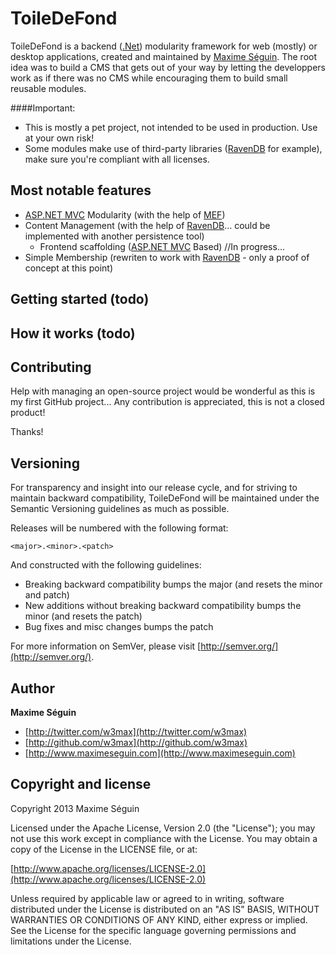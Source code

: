 # ToileDeFond

ToileDeFond is a backend ([.Net](http://www.microsoft.com/net)) modularity framework for web (mostly) or desktop applications, created and maintained by [Maxime Séguin](http://www.maximeseguin.com). The root idea was to build a CMS that gets out of your way by letting the developpers work as if there was no CMS while encouraging them to build small reusable modules.

####Important:
* This is mostly a pet project, not intended to be used in production. Use at your own risk!
* Some modules make use of third-party libraries ([RavenDB](http://ravendb.net/) for example), make sure you're compliant with all licenses.


## Most notable features
* [ASP.NET MVC](http://www.asp.net/mvc) Modularity (with the help of [MEF](http://mef.codeplex.com/))
* Content Management (with the help of [RavenDB](http://ravendb.net/)... could be implemented with another persistence tool)
  * Frontend scaffolding ([ASP.NET MVC](http://www.asp.net/mvc) Based) //In progress...
* Simple Membership (rewriten to work with [RavenDB](http://ravendb.net/) - only a proof of concept at this point)


## Getting started (todo)


## How it works (todo)


## Contributing
Help with managing an open-source project would be wonderful as this is my first GitHub project... Any contribution is appreciated, this is not a closed product!

Thanks!


## Versioning

For transparency and insight into our release cycle, and for striving to maintain backward compatibility, ToileDeFond will be maintained under the Semantic Versioning guidelines as much as possible.

Releases will be numbered with the following format:

`<major>.<minor>.<patch>`

And constructed with the following guidelines:

* Breaking backward compatibility bumps the major (and resets the minor and patch)
* New additions without breaking backward compatibility bumps the minor (and resets the patch)
* Bug fixes and misc changes bumps the patch

For more information on SemVer, please visit [http://semver.org/](http://semver.org/).


## Author

**Maxime Séguin**

+ [http://twitter.com/w3max](http://twitter.com/w3max)
+ [http://github.com/w3max](http://github.com/w3max)
+ [http://www.maximeseguin.com](http://www.maximeseguin.com)


## Copyright and license

Copyright 2013 Maxime Séguin

Licensed under the Apache License, Version 2.0 (the "License");
you may not use this work except in compliance with the License.
You may obtain a copy of the License in the LICENSE file, or at:

  [http://www.apache.org/licenses/LICENSE-2.0](http://www.apache.org/licenses/LICENSE-2.0)

Unless required by applicable law or agreed to in writing, software
distributed under the License is distributed on an "AS IS" BASIS,
WITHOUT WARRANTIES OR CONDITIONS OF ANY KIND, either express or implied.
See the License for the specific language governing permissions and
limitations under the License.
